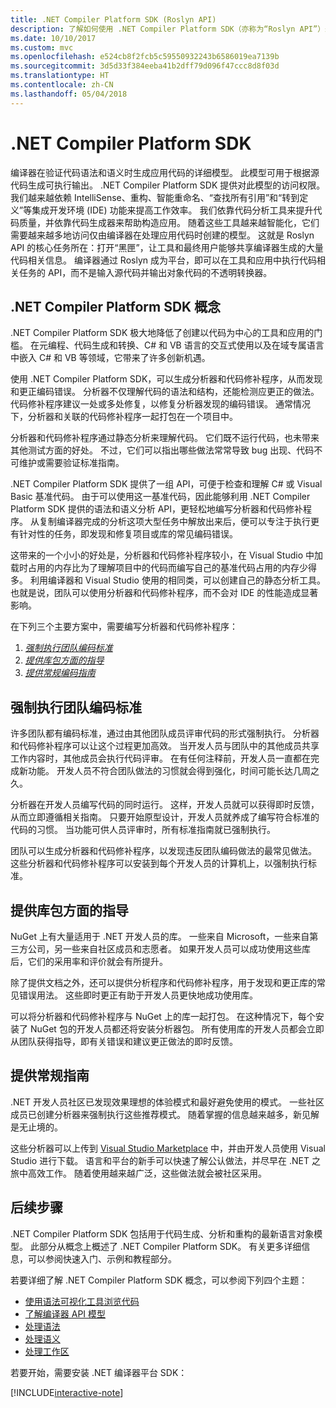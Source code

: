 ```yaml
---
title: .NET Compiler Platform SDK (Roslyn API)
description: 了解如何使用 .NET Compiler Platform SDK（亦称为“Roslyn API”）来理解 .NET 代码、发现并修复错误。
ms.date: 10/10/2017
ms.custom: mvc
ms.openlocfilehash: e524cb8f2fcb5c59550932243b6586019ea7139b
ms.sourcegitcommit: 3d5d33f384eeba41b2dff79d096f47ccc8d8f03d
ms.translationtype: HT
ms.contentlocale: zh-CN
ms.lasthandoff: 05/04/2018
---
```

# <a name="the-net-compiler-platform-sdk"></a>.NET Compiler Platform SDK

编译器在验证代码语法和语义时生成应用代码的详细模型。 此模型可用于根据源代码生成可执行输出。 .NET Compiler Platform SDK 提供对此模型的访问权限。 我们越来越依赖 IntelliSense、重构、智能重命名、“查找所有引用”和“转到定义”等集成开发环境 (IDE) 功能来提高工作效率。 我们依靠代码分析工具来提升代码质量，并依靠代码生成器来帮助构造应用。 随着这些工具越来越智能化，它们需要越来越多地访问仅由编译器在处理应用代码时创建的模型。 这就是 Roslyn API 的核心任务所在：打开“黑匣”，让工具和最终用户能够共享编译器生成的大量代码相关信息。
编译器通过 Roslyn 成为平台，即可以在工具和应用中执行代码相关任务的 API，而不是输入源代码并输出对象代码的不透明转换器。

## <a name="net-compiler-platform-sdk-concepts"></a>.NET Compiler Platform SDK 概念

.NET Compiler Platform SDK 极大地降低了创建以代码为中心的工具和应用的门槛。 在元编程、代码生成和转换、C# 和 VB 语言的交互式使用以及在域专属语言中嵌入 C# 和 VB 等领域，它带来了许多创新机遇。

使用 .NET Compiler Platform SDK，可以生成分析器和代码修补程序，从而发现和更正编码错误。 分析器不仅理解代码的语法和结构，还能检测应更正的做法。 代码修补程序建议一处或多处修复，以修复分析器发现的编码错误。 通常情况下，分析器和关联的代码修补程序一起打包在一个项目中。 

分析器和代码修补程序通过静态分析来理解代码。 它们既不运行代码，也未带来其他测试方面的好处。 不过，它们可以指出哪些做法常常导致 bug 出现、代码不可维护或需要验证标准指南。

.NET Compiler Platform SDK 提供了一组 API，可便于检查和理解 C# 或 Visual Basic 基准代码。 由于可以使用这一基准代码，因此能够利用 .NET Compiler Platform SDK 提供的语法和语义分析 API，更轻松地编写分析器和代码修补程序。 从复制编译器完成的分析这项大型任务中解放出来后，便可以专注于执行更有针对性的任务，即发现和修复项目或库的常见编码错误。

这带来的一个小小的好处是，分析器和代码修补程序较小，在 Visual Studio 中加载时占用的内存比为了理解项目中的代码而编写自己的基准代码占用的内存少得多。 利用编译器和 Visual Studio 使用的相同类，可以创建自己的静态分析工具。 也就是说，团队可以使用分析器和代码修补程序，而不会对 IDE 的性能造成显著影响。

在下列三个主要方案中，需要编写分析器和代码修补程序：

1. [*强制执行团队编码标准*](#enforce-team-coding-standards)
1. [*提供库包方面的指导*](#provide-guidance-with-library-packages)
1. [*提供常规编码指南*](#provide-general-coding-guidance)

## <a name="enforce-team-coding-standards"></a>强制执行团队编码标准

许多团队都有编码标准，通过由其他团队成员评审代码的形式强制执行。 分析器和代码修补程序可以让这个过程更加高效。 当开发人员与团队中的其他成员共享工作内容时，其他成员会执行代码评审。 在有任何注释前，开发人员一直都在完成新功能。 开发人员不符合团队做法的习惯就会得到强化，时间可能长达几周之久。

分析器在开发人员编写代码的同时运行。 这样，开发人员就可以获得即时反馈，从而立即遵循相关指南。 只要开始原型设计，开发人员就养成了编写符合标准的代码的习惯。 当功能可供人员评审时，所有标准指南就已强制执行。

团队可以生成分析器和代码修补程序，以发现违反团队编码做法的最常见做法。 这些分析器和代码修补程序可以安装到每个开发人员的计算机上，以强制执行标准。

## <a name="provide-guidance-with-library-packages"></a>提供库包方面的指导

NuGet 上有大量适用于 .NET 开发人员的库。
一些来自 Microsoft，一些来自第三方公司，另一些来自社区成员和志愿者。 如果开发人员可以成功使用这些库后，它们的采用率和评价就会有所提升。

除了提供文档之外，还可以提供分析程序和代码修补程序，用于发现和更正库的常见错误用法。 这些即时更正有助于开发人员更快地成功使用库。 

可以将分析器和代码修补程序与 NuGet 上的库一起打包。 在这种情况下，每个安装了 NuGet 包的开发人员都还将安装分析器包。 所有使用库的开发人员都会立即从团队获得指导，即有关错误和建议更正做法的即时反馈。

## <a name="provide-general-guidance"></a>提供常规指南

.NET 开发人员社区已发现效果理想的体验模式和最好避免使用的模式。 一些社区成员已创建分析器来强制执行这些推荐模式。 随着掌握的信息越来越多，新见解是无止境的。

这些分析器可以上传到 [Visual Studio Marketplace](https://marketplace.visualstudio.com/vs) 中，并由开发人员使用 Visual Studio 进行下载。 语言和平台的新手可以快速了解公认做法，并尽早在 .NET 之旅中高效工作。 随着使用越来越广泛，这些做法就会被社区采用。

## <a name="next-steps"></a>后续步骤

.NET Compiler Platform SDK 包括用于代码生成、分析和重构的最新语言对象模型。 此部分从概念上概述了 .NET Compiler Platform SDK。 有关更多详细信息，可以参阅快速入门、示例和教程部分。

若要详细了解 .NET Compiler Platform SDK 概念，可以参阅下列四个主题：

 - [使用语法可视化工具浏览代码](syntax-visualizer.md)
 - [了解编译器 API 模型](compiler-api-model.md)
 - [处理语法](work-with-syntax.md)
 - [处理语义](work-with-semantics.md)
 - [处理工作区](work-with-workspace.md)
 
若要开始，需要安装 .NET 编译器平台 SDK：

[!INCLUDE[interactive-note](~/includes/roslyn-installation.md)]

<!--

Turn this on as more of the conceptual content is in place:
- Try the [Quickstarts](quickstart/index.md) to create your first tutorial.
- Experiment with one of the [Tutorials](tutorials/index.md).
- Explore the [Samples](samples/index.md) to see some simple analyzers.
- Read the [Concepts](concepts/index.md) to understand the ideas behind analyzers and code fixes.

-->
